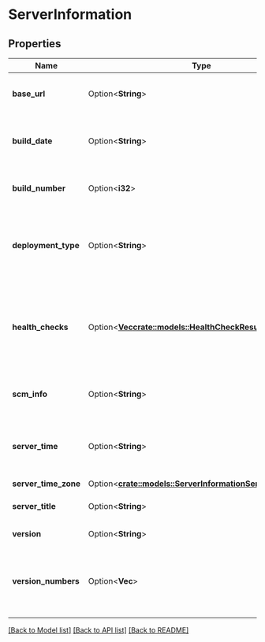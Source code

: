# ServerInformation

## Properties

Name | Type | Description | Notes
------------ | ------------- | ------------- | -------------
**base_url** | Option<**String**> | The base URL of the Jira instance. | [optional]
**build_date** | Option<**String**> | The timestamp when the Jira version was built. | [optional]
**build_number** | Option<**i32**> | The build number of the Jira version. | [optional]
**deployment_type** | Option<**String**> | The type of server deployment. This is always returned as *Cloud*. | [optional]
**health_checks** | Option<[**Vec<crate::models::HealthCheckResult>**](HealthCheckResult.md)> | Jira instance health check results. Deprecated and no longer returned. | [optional]
**scm_info** | Option<**String**> | The unique identifier of the Jira version. | [optional]
**server_time** | Option<**String**> | The time in Jira when this request was responded to. | [optional]
**server_time_zone** | Option<[**crate::models::ServerInformationServerTimeZone**](ServerInformation_serverTimeZone.md)> |  | [optional]
**server_title** | Option<**String**> | The name of the Jira instance. | [optional]
**version** | Option<**String**> | The version of Jira. | [optional]
**version_numbers** | Option<**Vec<i32>**> | The major, minor, and revision version numbers of the Jira version. | [optional]

[[Back to Model list]](../README.md#documentation-for-models) [[Back to API list]](../README.md#documentation-for-api-endpoints) [[Back to README]](../README.md)


